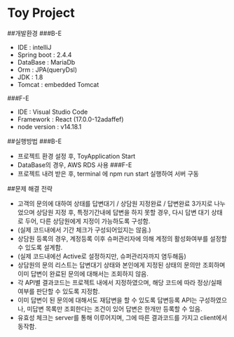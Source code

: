 # Toy Project
##개발환경
###B-E
* IDE : intelliJ
* Spring boot : 2.4.4
* DataBase : MariaDb
* Orm : JPA(queryDsl)
* JDK : 1.8
* Tomcat : embedded Tomcat

###F-E
* IDE : Visual Studio Code
* Framework : React (17.0.0-12adaffef)
* node version : v14.18.1

##실행방법
###B-E
* 프로젝트 환경 설정 후, ToyApplication Start
* DataBase의 경우, AWS RDS 사용
###F-E
* 프로젝트 내려 받은 후, terminal 에 npm run start 실행하여 서버 구동

##문제 해결 전략
* 고객의 문의에 대하여 상태를 답변대기 / 상담원 지정완료 / 답변완료 3가지로 나누었으며
상담원 지정 후, 특정기간내에 답변을 하지 못할 경우, 다시 답변 대기 상태로 두어, 다른 상담원에게 지정이 가능하도록
구성함.
* (실제 코드내에서 기간 체크가 구성되어있지는 않음.)
* 상담원 등록의 경우, 계정등록 이후 슈퍼관리자에 의해 계정의 활성화여부를 설정할 수 있도록 설계함.
* (실제 코드내에선 Active로 설정하지만, 슈퍼관리자까지 염두해둠)
* 상담원의 문의 리스트는 답변대기 상태와 본인에게 지정된 상태의 문의만 조회하며
이미 답변이 완료된 문의에 대해서는 조회하지 않음.
* 각 API별 결과코드는 프로젝트 내에서 지정하였으며, 해당 코드에 따라 정상/실패 여부를 판단할 수 있도록 지정함.
* 이미 답변이 된 문의에 대해서도 재답변을 할 수 있도록 답변등록 API는 구성하였으나,  미답변 목록만 조회한다는 조건이 있어
답변은 한개만 등록할 수 있음.
* 유효성 체크는 server를 통해 이루어지며, 그에 따른 결과코드를 가지고 client에서 동작함.
